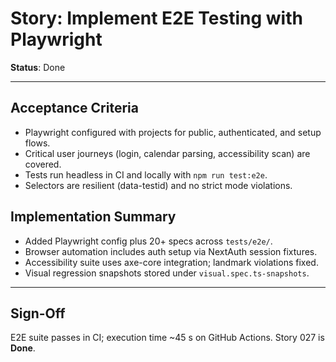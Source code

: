 # Story: Implement E2E Testing with Playwright

**Status**: Done

---

## Acceptance Criteria

- Playwright configured with projects for public, authenticated, and setup flows.
- Critical user journeys (login, calendar parsing, accessibility scan) are covered.
- Tests run headless in CI and locally with `npm run test:e2e`.
- Selectors are resilient (data-testid) and no strict mode violations.

## Implementation Summary

- Added Playwright config plus 20+ specs across `tests/e2e/`.
- Browser automation includes auth setup via NextAuth session fixtures.
- Accessibility suite uses axe-core integration; landmark violations fixed.
- Visual regression snapshots stored under `visual.spec.ts-snapshots`.

---

## Sign-Off

E2E suite passes in CI; execution time ~45 s on GitHub Actions. Story 027 is **Done**.
